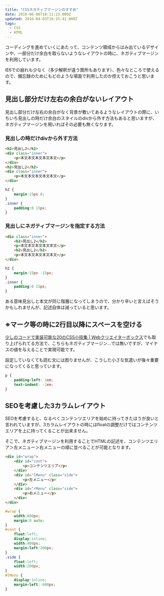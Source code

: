```yaml
---
title: "CSSネガティブマージンのすすめ"
date: 2010-06-06T18:11:23.000Z
updated: 2016-04-03T16:15:41.000Z
tags: 
  - CSS
  - HTML
---
```


コーディングを進めていくにあたって、コンテンツ領域からはみ出ているデザインや、一部分だけ余白を取らないようなレイアウトの時に、ネガティブマージンを利用しています。

IE6での崩れも少なく（多少解釈が違う箇所もあります）、色々なところで使えるので、備忘録のためにもどのような場面で利用したのか控えておこうと思います。


## 見出し部分だけ左右の余白がないレイアウト

見出し部分だけ左右の余白がなく背景が敷いてあるようなレイアウトの際に、いちいち見出しの時だけ余白のスタイルのdivから外す方法もあると思いますが、ネガティブマージンを用いればその必要も無くなります。

### 見出しの時だけdivから外す方法

```html
<h2>見出し2</h2>
<div class="inner">
	<p>本文本文本文本文本文</p>
</div>
<h2>見出し2</h2>
<div class="inner">
	<p>本文本文本文本文本文</p>
</div>
```

```css
h2 {
	margin:15px 0;
}
.inner {
	padding:0 15px;
}
```

### 見出しにネガティブマージンを指定する方法

```html
<div class="inner">
	<h2>見出し2</h2>
	<p>本文本文本文本文本文</p>
	<h2>見出し2</h2>
	<p>本文本文本文本文本文</p>
</div>
```

```css
h2 {
	margin:15px -15px;
}
.inner {
	padding:0 15px;
}
```

ある意味見出しと本文が同じ階層になってしまうので、分かり辛いと言えばそうかもしれませんが、記述自体は減っていると思います。


## ※マーク等の時に2行目以降にスペースを空ける

[少しのコードで実装可能な20のCSS小技集 | Webクリエイターボックス](http://www.webcreatorbox.com/tech/css-tips20/)でも取り上げられてる方法で、こちらもネガティブマージン…では無いですが、マイナスの値を与えることで実現可能です。

設定していなくても読む文には困りませんが、こうした小さな気遣いが後々重要になってくると思っています。

```css
p {
	padding-left: 1em;
	text-indent: -1em;
}
```


## SEOを考慮した3カラムレイアウト

SEOを考慮すると、なるべくコンテンツエリアを始めに持ってきたほうが良いと言われていますが、3カラムレイアウトの時にはfloatの調整だけではコンテンツエリアを上に持ってくることが出来ません。

そこで、ネガティブマージンを利用することでHTMLの記述を、コンテンツエリア＞左メニュー＞右メニューの順に並べることが可能となります。

```html
<div id="wrap">
	<div id="cont">
		<p>コンテンツエリア</p>
	</div>
	<div id="lMenu" class="side">
		<p>左メニュー</p>
	</div>
	<div id="rMenu" class="side">
		<p>右メニュー</p>
	</div>
</div>
```

```css
#wrap {
	width:800px;
	margin:0 auto;
}
#cont {
	float:left;
	display:inline;
	width:400px;
	margin-left:200px;
}
.side {
	float:left;
	width:200px;
}
#lMenu {
	display:inline;
	margin-left:-600px;
}
```